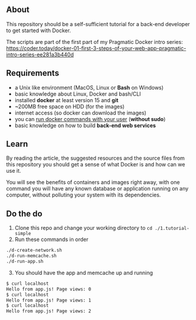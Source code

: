 
## About

This repository should be a self-sufficient tutorial for a back-end developer to get started with Docker.

The scripts are part of the first part of my Pragmatic Docker intro series:
https://coder.today/docker-01-first-3-steps-of-your-web-app-pragmatic-intro-series-ee281a3b440d

## Requirements

* a Unix like environment (MacOS, Linux or **Bash** on Windows)
* basic knowledge about Linux, Docker and bash/CLI
* installed **docker** at least version 15 and **git**
* ~200MB free space on HDD (for the images)
* internet access (so docker can download the images)
* you can [run docker commands with your user](https://medium.com/r/?url=https%3A%2F%2Faskubuntu.com%2Fquestions%2F477551%2Fhow-can-i-use-docker-without-sudo) (**without sudo**)
* basic knowledge on how to build **back-end web services**

## Learn

By reading the article, the suggested resources and the source files from this repository you should get a sense of what Docker is and how can we use it.

You will see the benefits of containers and images right away, with one command you will have any known database or application running on any computer, without polluting your system with its dependencies.

## Do the do

1. Clone this repo and change your working directory to `cd ./1.tutorial-simple`
2. Run these commands in order

```bash
./d-create-network.sh
./d-run-memcache.sh
./d-run-app.sh
```

3. You should have the app and memcache up and running
```bash
$ curl localhost
Hello from app.js! Page views: 0
$ curl localhost
Hello from app.js! Page views: 1
$ curl localhost
Hello from app.js! Page views: 2
```


